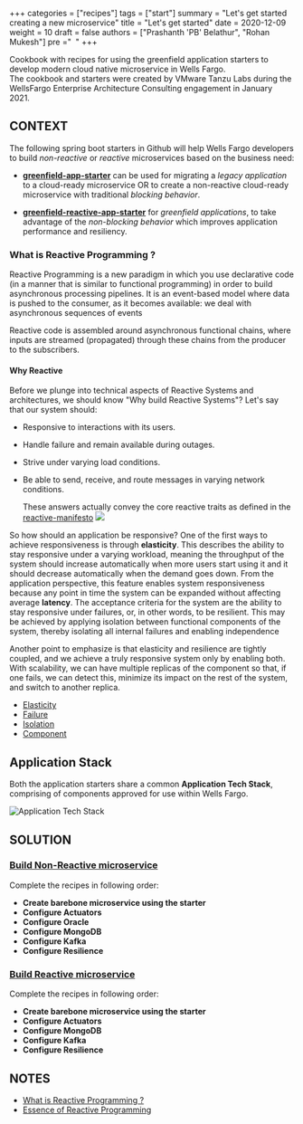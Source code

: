 +++
categories = ["recipes"]
tags = ["start"]
summary = "Let's get started creating a new microservice"
title = "Let's get started"
date = 2020-12-09
weight = 10
draft = false
authors = ["Prashanth 'PB' Belathur", "Rohan Mukesh"]
pre ="<i class='fa fa-book'></i>&nbsp;&nbsp;"
+++

Cookbook with recipes for using the greenfield application starters to develop modern cloud native microservice in Wells Fargo.  
The cookbook and starters were created by VMware Tanzu Labs during the WellsFargo Enterprise Architecture Consulting engagement in January 2021.


## CONTEXT

The following spring boot starters in Github will help Wells Fargo developers to build _non-reactive_ or _reactive_ microservices based on the business need:
- [**greenfield-app-starter**]() can be used for migrating a _legacy application_ to a cloud-ready microservice OR to create a non-reactive cloud-ready microservice with traditional _blocking behavior_.
  

- [**greenfield-reactive-app-starter**]() for _greenfield applications_, to take advantage of the _non-blocking behavior_ which improves application performance and resiliency.

### What is Reactive Programming ?

Reactive Programming is a new paradigm in which you use declarative code (in a manner that is similar to functional programming)
in order to build asynchronous processing pipelines. It is an event-based model where data is pushed to the consumer, as it becomes available: we deal with asynchronous sequences of events

Reactive code is assembled around asynchronous functional chains, where inputs are streamed (propagated) through these chains from the producer to the subscribers.

#### Why Reactive

Before we plunge into technical aspects of Reactive Systems and architectures, we should know "Why build Reactive Systems"?
Let's say that our system should:

* Responsive to interactions with its users.
* Handle failure and remain available during outages.
* Strive under varying load conditions.
* Be able to send, receive, and route messages in varying network conditions.

  These answers actually convey the core reactive traits as defined in the [reactive-manifesto](https://www.reactivemanifesto.org/)
  ![](/images/reactivemanifesto.PNG)

So how should an application be responsive? One of the first ways to achieve responsiveness is through **elasticity**. This
describes the ability to stay responsive under a varying workload, meaning the throughput of the system should increase
automatically when more users start using it and it should decrease automatically when the demand goes down. From the
application perspective, this feature enables system responsiveness because any point in time the system can be expanded
without affecting average **latency**. The acceptance criteria for the system are the ability to stay responsive under failures, or, in other words, to be resilient.
This may be achieved by applying isolation between functional components of the system, thereby isolating all internal failures and enabling independence

Another point to emphasize is that elasticity and resilience are tightly coupled, and we achieve a truly responsive system only by enabling both. With scalability, we can have multiple replicas of the component so that, if one fails, we can detect this, minimize its impact on the rest of the system, and switch to another replica.
* [Elasticity](https://www.reactivemanifesto.org/glossary#Elasticity)
* [Failure](https://www.reactivemanifesto.org/glossary#Failure)
* [Isolation](https://www.reactivemanifesto.org/glossary#Isolation)
* [Component](https://www.reactivemanifesto.org/glossary#Component)

## Application Stack

Both the application starters share a common **Application Tech Stack**, comprising of components approved for use within Wells Fargo.

![Application Tech Stack](/images/tech-stack.png)

## SOLUTION
### [Build Non-Reactive microservice](#non-reactive-path)

Complete the recipes in following order:
- **Create barebone microservice using the starter**
- **Configure Actuators**
- **Configure Oracle**
- **Configure MongoDB**
- **Configure Kafka**
- **Configure Resilience**

### [Build Reactive microservice](#reactive-path)

Complete the recipes in following order:
- **Create barebone microservice using the starter**
- **Configure Actuators**
- **Configure MongoDB**
- **Configure Kafka**
- **Configure Resilience**

## NOTES
- [What is Reactive Programming ?](https://blog.redelastic.com/what-is-reactive-programming-bc9fa7f4a7fc)
- [Essence of Reactive Programming](https://www.scnsoft.com/blog/java-reactive-programming)
